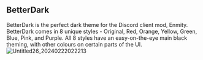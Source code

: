 ## BetterDark ##

BetterDark is the perfect dark theme for the Discord client mod, Enmity. BetterDark comes in 8 unique styles - Original, Red, Orange, Yellow, Green, Blue, Pink, and Purple. All 8 styles have an easy-on-the-eye main black theming, with other colours on certain parts of the UI.
![Untitled26_20240222022213](https://github.com/darealyeeto/BetterDark/assets/157327107/aef7a0b1-b3b7-4736-9bcf-53237e3ea5e2)
